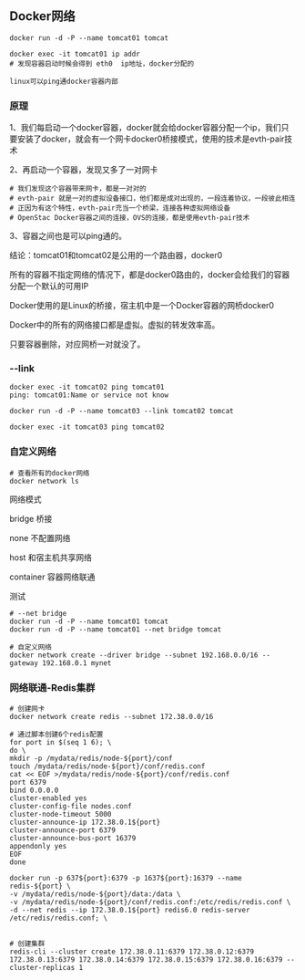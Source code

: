 ## Docker网络

```shell
docker run -d -P --name tomcat01 tomcat

docker exec -it tomcat01 ip addr
# 发现容器启动时候会得到 eth0  ip地址，docker分配的

linux可以ping通docker容器内部
```

### 原理

1、我们每启动一个docker容器，docker就会给docker容器分配一个ip，我们只要安装了docker，就会有一个网卡docker0桥接模式，使用的技术是evth-pair技术

2、再启动一个容器，发现又多了一对网卡

```shell
# 我们发现这个容器带来网卡，都是一对对的
# evth-pair 就是一对的虚拟设备接口，他们都是成对出现的，一段连着协议，一段彼此相连
# 正因为有这个特性，evth-pair充当一个桥梁，连接各种虚拟网络设备
# OpenStac Docker容器之间的连接，OVS的连接，都是使用evth-pair技术
```

3、容器之间也是可以ping通的。

结论：tomcat01和tomcat02是公用的一个路由器，docker0

所有的容器不指定网络的情况下，都是docker0路由的，docker会给我们的容器分配一个默认的可用IP

Docker使用的是Linux的桥接，宿主机中是一个Docker容器的网桥docker0

Docker中的所有的网络接口都是虚拟。虚拟的转发效率高。

只要容器删除，对应网桥一对就没了。

### --link

```shell
docker exec -it tomcat02 ping tomcat01
ping: tomcat01:Name or service not know

docker run -d -P --name tomcat03 --link tomcat02 tomcat

docker exec -it tomcat03 ping tomcat02
```

### 自定义网络

```shell
# 查看所有的docker网络
docker network ls
```

网络模式

bridge 桥接

none 不配置网络

host 和宿主机共享网络

container 容器网络联通

测试

```shell
# --net bridge 
docker run -d -P --name tomcat01 tomcat
docker run -d -P --name tomcat01 --net bridge tomcat

# 自定义网络
docker network create --driver bridge --subnet 192.168.0.0/16 --gateway 192.168.0.1 mynet
```

### 网络联通-Redis集群

```shell
# 创建网卡
docker network create redis --subnet 172.38.0.0/16

# 通过脚本创建6个redis配置
for port in $(seq 1 6); \
do \
mkdir -p /mydata/redis/node-${port}/conf
touch /mydata/redis/node-${port}/conf/redis.conf
cat << EOF >/mydata/redis/node-${port}/conf/redis.conf
port 6379
bind 0.0.0.0
cluster-enabled yes
cluster-config-file nodes.conf
cluster-node-timeout 5000
cluster-announce-ip 172.38.0.1${port}
cluster-announce-port 6379
cluster-announce-bus-port 16379
appendonly yes
EOF
done

docker run -p 637${port}:6379 -p 1637${port}:16379 --name redis-${port} \
-v /mydata/redis/node-${port}/data:/data \
-v /mydata/redis/node-${port}/conf/redis.conf:/etc/redis/redis.conf \
-d --net redis --ip 172.38.0.1${port} redis6.0 redis-server /etc/redis/redis.conf; \


# 创建集群
redis-cli --cluster create 172.38.0.11:6379 172.38.0.12:6379 172.38.0.13:6379 172.38.0.14:6379 172.38.0.15:6379 172.38.0.16:6379 --cluster-replicas 1
```
